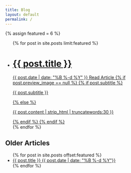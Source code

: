 ```yaml
---
title: Blog
layout: default
permalink: /
---
```

{% assign featured = 6 %}
<ul class="grid featured-posts">
	{% for post in site.posts limit:featured %}
	<li class="tile"{% if post.preview_image %} style="background-image:url({{ post.preview_image }});"{% endif %}>
		<a href="{{ post.url }}" class="meta">
			<h1>{{ post.title }}</h1>
			<time>{{ post.date | date: "%B %-d %Y" }}</time>
			<span>Read Article</span>
			{% if post.preview_image == null %}
			{% if post.subtitle %}
			<p>{{ post.subtitle }}</p>
			{% else %}
			<p>{{ post.content | strip_html | truncatewords:30 }}</p>
			{% endif %}
			{% endif %}
		</a>
	</li>
	{% endfor %}
</ul>
<section class="container">
	<h2>Older Articles</h2>
	<ul class="blogroll">
		{% for post in site.posts offset:featured %}
		<li>
			<a href="{{ post.url }}">
				<span>{{ post.title }}</span>
				<time>{{ post.date | date: "%B %-d %Y"}}</time>
			</a>
		</li>
		{% endfor %}
	</ul>
</section>